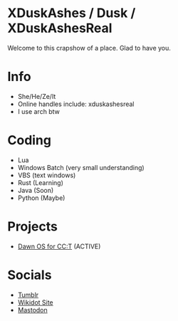 # XDuskAshes / Dusk / XDuskAshesReal

Welcome to this crapshow of a place. Glad to have you.

# Info
+ She/He/Ze/It
+ Online handles include: xduskashesreal
+ I use arch btw
# Coding
+ Lua
+ Windows Batch (very small understanding)
+ VBS (text windows)
+ Rust (Learning)
+ Java (Soon)
+ Python (Maybe)
# Projects
+ [Dawn OS for CC:T](https://github.com/XDuskAshes/dawn/tree/idev) (ACTIVE)
# Socials
+ [Tumblr](https://xduskashes.tumblr.com/)
+ [Wikidot Site](http://dusks-stuff.wikidot.com/)
+ [Mastodon](https://mastodon.social/@xduskashesreal)
